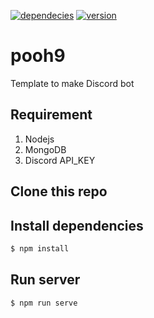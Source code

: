 [![dependecies](https://img.shields.io/david/polowis/bot9?style=plastic)](/package.json) [![version](https://img.shields.io/github/package-json/v/polowis/bot9?style=plastic)](/package.json)

# pooh9

Template to make Discord bot

## Requirement

1. Nodejs
2. MongoDB
3. Discord API_KEY

## Clone this repo


## Install dependencies
```sh
$ npm install
```

## Run server

```sh
$ npm run serve

```
